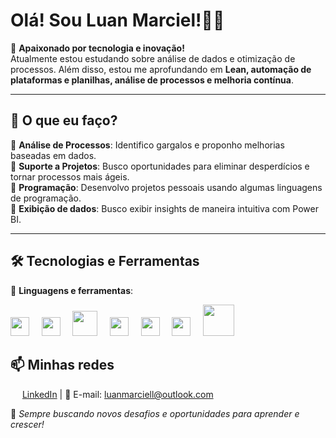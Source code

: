 # Olá! Sou Luan Marciel!👨‍💻
🎯 **Apaixonado por tecnologia e inovação!**  
Atualmente estou estudando sobre análise de dados e otimização de processos. 
Além disso, estou me aprofundando em **Lean, automação de plataformas e planilhas, análise de processos e melhoria contínua**.

---

## 🚀 **O que eu faço?**
🔹 **Análise de Processos**: Identifico gargalos e proponho melhorias baseadas em dados.  
🔹 **Suporte a Projetos**: Busco oportunidades para eliminar desperdícios e tornar processos mais ágeis.  
🔹 **Programação**: Desenvolvo projetos pessoais usando algumas linguagens de programação.   
🔹 **Exibição de dados**: Busco exibir insights de maneira intuitiva com Power BI.

---

## 🛠 **Tecnologias e Ferramentas**  
🔧 **Linguagens e ferramentas**: 

<img src= "https://github.com/user-attachments/assets/db10b0ed-5802-4bcc-be0d-65b2ffeaf00b" width="30px"> &nbsp; &nbsp; <img src="https://github.com/user-attachments/assets/560bea2c-2663-4dac-a547-af879a156610" width="30px"> &nbsp; &nbsp; <img src= "https://github.com/user-attachments/assets/ddb6f771-d651-4f3e-8790-86df4355d8c5" width="40px"> &nbsp; &nbsp; <img src="https://github.com/user-attachments/assets/5a51a47d-6e9a-40f8-9ab2-babc222a690f" width="30px"> &nbsp; &nbsp; <img src="https://github.com/user-attachments/assets/b8ed1f8f-2812-4e6a-a512-d50f1e6bf858" width="30px">
&nbsp; &nbsp; <img src="https://github.com/user-attachments/assets/7b728a3e-2143-4be0-90b0-a65c4a630d25" width="30px"> &nbsp; &nbsp; <img src="https://github.com/user-attachments/assets/5471b740-d607-4d5e-a905-2e111f95f45a" width="50px"> 
## 📫 **Minhas redes**  
<img src="https://github.com/user-attachments/assets/2364a099-be5b-40d7-a58c-52f22f680990" width="15px"> [LinkedIn](www.linkedin.com/in/luan-marciel-01841123a) | 📧 E-mail: luanmarciell@outlook.com  

🚀 *Sempre buscando novos desafios e oportunidades para aprender e crescer!*  

